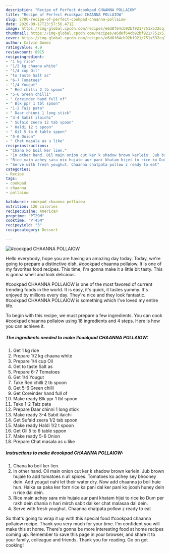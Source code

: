 ```yaml
---
description: "Recipe of Perfect #cookpad CHAANNA POLLAIOW"
title: "Recipe of Perfect #cookpad CHAANNA POLLAIOW"
slug: 2706-recipe-of-perfect-cookpad-chaanna-pollaiow
date: 2020-09-17T23:57:56.471Z
image: https://img-global.cpcdn.com/recipes/e6d8f64cb92bf921/751x532cq70/cookpad-chaanna-pollaiow-recipe-main-photo.jpg
thumbnail: https://img-global.cpcdn.com/recipes/e6d8f64cb92bf921/751x532cq70/cookpad-chaanna-pollaiow-recipe-main-photo.jpg
cover: https://img-global.cpcdn.com/recipes/e6d8f64cb92bf921/751x532cq70/cookpad-chaanna-pollaiow-recipe-main-photo.jpg
author: Calvin Gomez
ratingvalue: 4.9
reviewcount: 8915
recipeingredient:
- "1 kg rice"
- "1/2 kg chaana white"
- "1/4 cup Oil"
- "to taste Salt as"
- "6-7 Tomatoes"
- "1/4 Yougut"
- " Red chilli 2 tb spoon"
- "5-6 Green chilli"
- " Coreinder hand full of"
- " Blk ppr 1 tbl spoon"
- "1-2 Taiz pata"
- " Daar chinni 1 long stick"
- "3-4 Sabit ilaichi"
- " Sufaid zeera 12 tab spoon"
- " Haldi 12 t spoon"
- " Oil 5 to 6 table sppon"
- "5-6 Onion"
- " Chat masala as u like"
recipeinstructions:
- "Chana ko boil ker lien."
- "In other hand. Oil main onion cut ker k shadow brown kerlein. Jub brown hujaie to add tomatoes n all spices. Tomatoes ko achey sey bhooney dein. Add yougut nahi let their water dry. Now add chaanna jo boil huie hun. Halka sa paka ker forn rice ka pani dal ker pani ko joosh huney dein n rice dal dein."
- "Rice main achey sara mix hujaie aur pani khatam hijei to rice ko Dum per rakh dein dhania n hari mirch sabit dal ker chat malasaa dal dein."
- "Serve with fresh youghut. Chaanna chatpata pollow z ready to eat"
categories:
- Recipe
tags:
- cookpad
- chaanna
- pollaiow

katakunci: cookpad chaanna pollaiow 
nutrition: 126 calories
recipecuisine: American
preptime: "PT29M"
cooktime: "PT45M"
recipeyield: "3"
recipecategory: Dessert

---
```



![#cookpad CHAANNA POLLAIOW](https://img-global.cpcdn.com/recipes/e6d8f64cb92bf921/751x532cq70/cookpad-chaanna-pollaiow-recipe-main-photo.jpg)

Hello everybody, hope you are having an amazing day today. Today, we're going to prepare a distinctive dish, #cookpad chaanna pollaiow. It is one of my favorites food recipes. This time, I'm gonna make it a little bit tasty. This is gonna smell and look delicious.



#cookpad CHAANNA POLLAIOW is one of the most favored of current trending foods in the world. It is easy, it's quick, it tastes yummy. It's enjoyed by millions every day. They're nice and they look fantastic. #cookpad CHAANNA POLLAIOW is something which I've loved my entire life.


To begin with this recipe, we must prepare a few ingredients. You can cook #cookpad chaanna pollaiow using 18 ingredients and 4 steps. Here is how you can achieve it.

<!--inarticleads1-->

##### The ingredients needed to make #cookpad CHAANNA POLLAIOW:

1. Get 1 kg rice
1. Prepare 1/2 kg chaana white
1. Prepare 1/4 cup Oil
1. Get to taste Salt as
1. Prepare 6-7 Tomatoes
1. Get 1/4 Yougut
1. Take  Red chilli 2 tb spoon
1. Get 5-6 Green chilli
1. Get  Coreinder hand full of
1. Make ready  Blk ppr 1 tbl spoon
1. Take 1-2 Taiz pata
1. Prepare  Daar chinni 1 long stick
1. Make ready 3-4 Sabit ilaichi
1. Get  Sufaid zeera 1/2 tab spoon
1. Make ready  Haldi 1/2 t spoon
1. Get  Oil 5 to 6 table sppon
1. Make ready 5-6 Onion
1. Prepare  Chat masala as u like




<!--inarticleads2-->

##### Instructions to make #cookpad CHAANNA POLLAIOW:

1. Chana ko boil ker lien.
1. In other hand. Oil main onion cut ker k shadow brown kerlein. Jub brown hujaie to add tomatoes n all spices. Tomatoes ko achey sey bhooney dein. Add yougut nahi let their water dry. Now add chaanna jo boil huie hun. Halka sa paka ker forn rice ka pani dal ker pani ko joosh huney dein n rice dal dein.
1. Rice main achey sara mix hujaie aur pani khatam hijei to rice ko Dum per rakh dein dhania n hari mirch sabit dal ker chat malasaa dal dein.
1. Serve with fresh youghut. Chaanna chatpata pollow z ready to eat




So that's going to wrap it up with this special food #cookpad chaanna pollaiow recipe. Thank you very much for your time. I'm confident you will make this at home. There's gonna be more interesting food at home recipes coming up. Remember to save this page in your browser, and share it to your family, colleague and friends. Thank you for reading. Go on get cooking!
